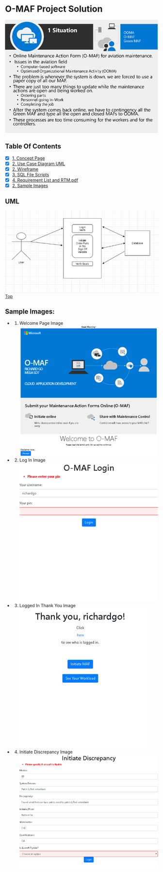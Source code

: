 # O-MAF Project Solution
![Concept](https://github.com/gowebUSA/MSSA-Project/blob/master/TSQL/Project-Step-7/prototype/images/Concept.png)

## Table Of Contents

- [X] [1. Concept Page](https://github.com/gowebUSA/MSSA-Project/tree/master/TSQL/Project-Step-7)
- [X] [2. Use Case Diagram UML](#uml)
- [X] [2. Wireframe](https://github.com/gowebUSA/O-MAF)
- [X] [3. SQL File Scripts](https://github.com/gowebUSA/MSSA-Project/blob/master/T-SQL/o_maf.sql)
- [X] [4. Requirement List and RTM.pdf](https://github.com/gowebUSA/MSSA-Project/blob/master/TSQL/Project-Step-7/Requirement%20List%20and%20RTM.pdf)
- [X] [2. Sample Images](#sample-images)

## UML
![UML](https://github.com/gowebUSA/MSSA-Project/blob/master/TSQL/Project-Step-7/Case%20UML.png)
[Top](#o-maf-project-solution)

## Sample Images:
- 1. Welcome Page Image <br />
![Welcome Page Image](https://github.com/gowebUSA/MSSA-Project/blob/master/TSQL/Project-Step-7/prototype/WelcomePage2.png)
- 2. Log In Image <br />
![Login Image](https://GitHub.com/gowebUSA/MSSA-Project/raw/master/TSQL/Project-Step-7/prototype/Login-Image3.png)
- 3. Logged In Thank You Image <br />
![Thank You Image](https://github.com/gowebUSA/MSSA-Project/blob/master/TSQL/Project-Step-7/prototype/ThankYouPage.png)
- 4. Initiate Discrepancy Image <br />
![Initiate Discrepancy Image](https://github.com/gowebUSA/MSSA-Project/blob/master/TSQL/Project-Step-7/prototype/InitiateDisc2.png)


